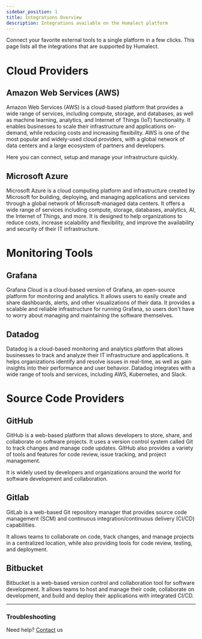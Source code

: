 ```yaml
---
sidebar_position: 1
title: Integrations Overview
description: Integrations available on the Humalect platform
---
```


Connect your favorite external tools to a single platform in a few clicks. This page lists all the integrations that are supported by Humalect.

# Cloud Providers
## Amazon Web Services (AWS)
Amazon Web Services (AWS) is a cloud-based platform that provides a wide range of services, including compute, storage, and databases, as well as machine learning, analytics, and Internet of Things (IoT) functionality. It enables businesses to scale their infrastructure and applications on-demand, while reducing costs and increasing flexibility. AWS is one of the most popular and widely-used cloud providers, with a global network of data centers and a large ecosystem of partners and developers.

Here you can connect, setup and manage your infrastructure quickly.

## Microsoft Azure
Microsoft Azure is a cloud computing platform and infrastructure created by Microsoft for building, deploying, and managing applications and services through a global network of Microsoft-managed data centers. It offers a wide range of services including compute, storage, databases, analytics, AI, the Internet of Things, and more. It is designed to help organizations to reduce costs, increase scalability and flexibility, and improve the availability and security of their IT infrastructure.


# Monitoring Tools

## Grafana
Grafana Cloud is a cloud-based version of Grafana, an open-source platform for monitoring and analytics. It allows users to easily create and share dashboards, alerts, and other visualizations of their data. It provides a scalable and reliable infrastructure for running Grafana, so users don't have to worry about managing and maintaining the software themselves.

## Datadog
Datadog is a cloud-based monitoring and analytics platform that allows businesses to track and analyze their IT infrastructure and applications. It helps organizations identify and resolve issues in real-time, as well as gain insights into their performance and user behavior. Datadog integrates with a wide range of tools and services, including AWS, Kubernetes, and Slack.

# Source Code Providers

## GitHub
GitHub is a web-based platform that allows developers to store, share, and collaborate on software projects. It uses a version control system called Git to track changes and manage code updates. GitHub also provides a variety of tools and features for code review, issue tracking, and project management.

It is widely used by developers and organizations around the world for software development and collaboration.

## Gitlab
GitLab is a web-based Git repository manager that provides source code management (SCM) and continuous integration/continuous delivery (CI/CD) capabilities.

It allows teams to collaborate on code, track changes, and manage projects in a centralized location, while also providing tools for code review, testing, and deployment.

## Bitbucket

Bitbucket is a web-based version control and collaboration tool for software development. It allows teams to host and manage their code, collaborate on development, and build and deploy their applications with integrated CI/CD.

---

### Troubleshooting
Need help? [Contact](./../Contact-us/reach-out-to-us) us

